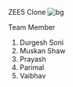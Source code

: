 ZEE5 Clone
![bg](https://user-images.githubusercontent.com/81063456/155761287-75fe7f35-0a95-477f-8b82-10e5212e86eb.png)


Team Member

1. Durgesh Soni
2. Muskan Shaw
3. Prayash
4. Parimal
5. Vaibhav


